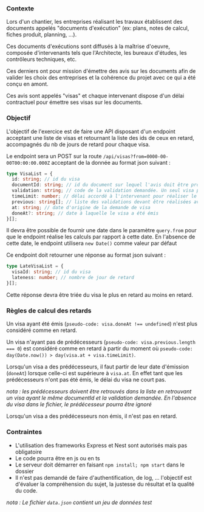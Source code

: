 ### Contexte

Lors d'un chantier, les entreprises réalisant les travaux établissent des documents appelés "documents d'exécution" (ex: plans, notes de calcul, fiches produit, planning, ...).

Ces documents d'exécutions sont diffusés à la maîtrise d'oeuvre, composée d'intervenants tels que l'Architecte, les bureaux d'études, les contrôleurs techniques, etc.

Ces derniers ont pour mission d'émettre des avis sur les documents afin de valider les choix des entreprises et la cohérence du projet avec ce qui a été conçu en amont.

Ces avis sont appelés "visas" et chaque intervenant dispose d'un délai contractuel pour émettre ses visas sur les documents.

### Objectif

L'objectif de l'exercice est de faire une API disposant d'un endpoint acceptant une liste de visas et retournant la liste des ids de ceux en retard, accompagnés du nb de jours de retard pour chaque visa.

Le endpoint sera un POST sur la route `/api/visas?from=0000-00-00T00:00:00.000Z` acceptant de la donnée au format json suivant :

```typescript
type VisaList = {
  id: string; // id du visa
  documentId: string; // id du document sur lequel l'avis doit être prononcé. Plusieurs visas peuvent être demandés sur un même document.
  validation: string; // code de la validation demandée. Un seul visa par validation peut être demandé sur un même document.
  timeLimit: number; // délai accordé à l'intervenant pour réaliser le visa. Au-delà le visa est considéré comme en retard
  previous: string[]; // liste des validations devant être réalisées avant celle-ci.
  at: string; // date d'origine de la demande de visa
  doneAt?: string; // date à laquelle le visa a été émis
}[];
```

Il devra être possible de fournir une date dans le paramètre `query.from` pour que le endpoint réalise les calculs par rapport à cette date. En l'absence de cette date, le endpoint utilisera `new Date()` comme valeur par défaut

Ce endpoint doit retourner une réponse au format json suivant :

```typescript
type LateVisaList = {
  visaId: string; // id du visa
  lateness: number; // nombre de jour de retard
}[];
```

Cette réponse devra être triée du visa le plus en retard au moins en retard.

### Règles de calcul des retards

Un visa ayant été émis (`pseudo-code: visa.doneAt !== undefined`) n'est plus considéré comme en retard.

Un visa n'ayant pas de prédécesseurs (`pseudo-code: visa.previous.length === 0`) est considéré comme en retard à partir du moment où `pseudo-code: day(Date.now()) > day(visa.at + visa.timeLimit)`.

Lorsqu'un visa a des prédécesseurs, il faut partir de leur date d'émission (`doneAt`) lorsque celle-ci est supérieure à `visa.at`. En effet tant que les prédécesseurs n'ont pas été émis, le délai du visa ne court pas.

*nota : les prédécesseurs doivent être retrouvés dans la liste en retrouvant un visa ayant le même documentId et la validation demandée. En l'absence du visa dans le fichier, le prédécesseur pourra être ignoré*

Lorsqu'un visa a des prédécesseurs non émis, il n'est pas en retard.

### Contraintes

- L'utilisation des frameworks Express et Nest sont autorisés mais pas obligatoire
- Le code pourra être en js ou en ts
- Le serveur doit démarrer en faisant `npm install; npm start` dans le dossier
- Il n'est pas demandé de faire d'authentification, de log, ... l'objectif est d'évaluer la compréhension du sujet, la justesse du résultat et la qualité du code.

*nota : Le fichier `data.json` contient un jeu de données test*
